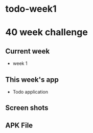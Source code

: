 # todo-week1


# 40 week challenge


## Current week
- week 1

## This week's app
- Todo application

## Screen shots


## APK File


